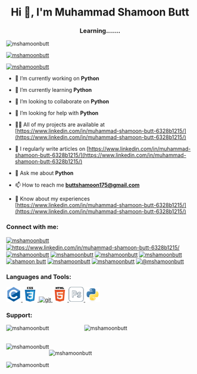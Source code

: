 <h1 align="center">Hi 👋, I'm Muhammad Shamoon Butt</h1>
<h3 align="center">Learning.......</h3>

<p align="left"> <img src="https://komarev.com/ghpvc/?username=mshamoonbutt&label=Profile%20views&color=0e75b6&style=flat" alt="mshamoonbutt" /> </p>

<p align="left"> <a href="https://github.com/ryo-ma/github-profile-trophy"><img src="https://github-profile-trophy.vercel.app/?username=mshamoonbutt" alt="mshamoonbutt" /></a> </p>

<p align="left"> <a href="https://twitter.com/mshamoonbutt" target="blank"><img src="https://img.shields.io/twitter/follow/mshamoonbutt?logo=twitter&style=for-the-badge" alt="mshamoonbutt" /></a> </p>

- 🔭 I’m currently working on **Python**

- 🌱 I’m currently learning **Python**

- 👯 I’m looking to collaborate on **Python**

- 🤝 I’m looking for help with **Python**

- 👨‍💻 All of my projects are available at [https://www.linkedin.com/in/muhammad-shamoon-butt-6328b1215/](https://www.linkedin.com/in/muhammad-shamoon-butt-6328b1215/)

- 📝 I regularly write articles on [https://www.linkedin.com/in/muhammad-shamoon-butt-6328b1215/](https://www.linkedin.com/in/muhammad-shamoon-butt-6328b1215/)

- 💬 Ask me about **Python**

- 📫 How to reach me **buttshamoon175@gmail.com**

- 📄 Know about my experiences [https://www.linkedin.com/in/muhammad-shamoon-butt-6328b1215/](https://www.linkedin.com/in/muhammad-shamoon-butt-6328b1215/)

<h3 align="left">Connect with me:</h3>
<p align="left">
<a href="https://twitter.com/mshamoonbutt" target="blank"><img align="center" src="https://raw.githubusercontent.com/rahuldkjain/github-profile-readme-generator/master/src/images/icons/Social/twitter.svg" alt="mshamoonbutt" height="30" width="40" /></a>
<a href="https://linkedin.com/in/https://www.linkedin.com/in/muhammad-shamoon-butt-6328b1215/" target="blank"><img align="center" src="https://raw.githubusercontent.com/rahuldkjain/github-profile-readme-generator/master/src/images/icons/Social/linked-in-alt.svg" alt="https://www.linkedin.com/in/muhammad-shamoon-butt-6328b1215/" height="30" width="40" /></a>
<a href="https://kaggle.com/mshamoonbutt" target="blank"><img align="center" src="https://raw.githubusercontent.com/rahuldkjain/github-profile-readme-generator/master/src/images/icons/Social/kaggle.svg" alt="mshamoonbutt" height="30" width="40" /></a>
<a href="https://fb.com/mshamoonbutt" target="blank"><img align="center" src="https://raw.githubusercontent.com/rahuldkjain/github-profile-readme-generator/master/src/images/icons/Social/facebook.svg" alt="mshamoonbutt" height="30" width="40" /></a>
<a href="https://instagram.com/mshamoonbutt" target="blank"><img align="center" src="https://raw.githubusercontent.com/rahuldkjain/github-profile-readme-generator/master/src/images/icons/Social/instagram.svg" alt="mshamoonbutt" height="30" width="40" /></a>
<a href="https://www.behance.net/mshamoonbutt" target="blank"><img align="center" src="https://raw.githubusercontent.com/rahuldkjain/github-profile-readme-generator/master/src/images/icons/Social/behance.svg" alt="mshamoonbutt" height="30" width="40" /></a>
<a href="https://www.youtube.com/c/shamoon butt" target="blank"><img align="center" src="https://raw.githubusercontent.com/rahuldkjain/github-profile-readme-generator/master/src/images/icons/Social/youtube.svg" alt="shamoon butt" height="30" width="40" /></a>
<a href="https://www.hackerrank.com/mshamoonbutt" target="blank"><img align="center" src="https://raw.githubusercontent.com/rahuldkjain/github-profile-readme-generator/master/src/images/icons/Social/hackerrank.svg" alt="mshamoonbutt" height="30" width="40" /></a>
<a href="https://www.leetcode.com/mshamoonbutt" target="blank"><img align="center" src="https://raw.githubusercontent.com/rahuldkjain/github-profile-readme-generator/master/src/images/icons/Social/leet-code.svg" alt="mshamoonbutt" height="30" width="40" /></a>
<a href="https://www.hackerearth.com/@mshamoonbutt" target="blank"><img align="center" src="https://raw.githubusercontent.com/rahuldkjain/github-profile-readme-generator/master/src/images/icons/Social/hackerearth.svg" alt="@mshamoonbutt" height="30" width="40" /></a>
</p>

<h3 align="left">Languages and Tools:</h3>
<p align="left"> <a href="https://www.cprogramming.com/" target="_blank" rel="noreferrer"> <img src="https://raw.githubusercontent.com/devicons/devicon/master/icons/c/c-original.svg" alt="c" width="40" height="40"/> </a> <a href="https://www.w3schools.com/css/" target="_blank" rel="noreferrer"> <img src="https://raw.githubusercontent.com/devicons/devicon/master/icons/css3/css3-original-wordmark.svg" alt="css3" width="40" height="40"/> </a> <a href="https://git-scm.com/" target="_blank" rel="noreferrer"> <img src="https://www.vectorlogo.zone/logos/git-scm/git-scm-icon.svg" alt="git" width="40" height="40"/> </a> <a href="https://www.w3.org/html/" target="_blank" rel="noreferrer"> <img src="https://raw.githubusercontent.com/devicons/devicon/master/icons/html5/html5-original-wordmark.svg" alt="html5" width="40" height="40"/> </a> <a href="https://www.photoshop.com/en" target="_blank" rel="noreferrer"> <img src="https://raw.githubusercontent.com/devicons/devicon/master/icons/photoshop/photoshop-line.svg" alt="photoshop" width="40" height="40"/> </a> <a href="https://www.python.org" target="_blank" rel="noreferrer"> <img src="https://raw.githubusercontent.com/devicons/devicon/master/icons/python/python-original.svg" alt="python" width="40" height="40"/> </a> </p>

<h3 align="left">Support:</h3>
<p><a href="https://www.buymeacoffee.com/mshamoonbutt"> <img align="left" src="https://cdn.buymeacoffee.com/buttons/v2/default-yellow.png" height="50" width="210" alt="mshamoonbutt" /></a><a href="https://ko-fi.com/mshamoonbutt"> <img align="left" src="https://cdn.ko-fi.com/cdn/kofi3.png?v=3" height="50" width="210" alt="mshamoonbutt" /></a></p><br><br>

<p><img align="left" src="https://github-readme-stats.vercel.app/api/top-langs?username=mshamoonbutt&show_icons=true&locale=en&layout=compact" alt="mshamoonbutt" /></p>

<p>&nbsp;<img align="center" src="https://github-readme-stats.vercel.app/api?username=mshamoonbutt&show_icons=true&locale=en" alt="mshamoonbutt" /></p>

<p><img align="center" src="https://github-readme-streak-stats.herokuapp.com/?user=mshamoonbutt&" alt="mshamoonbutt" /></p>
